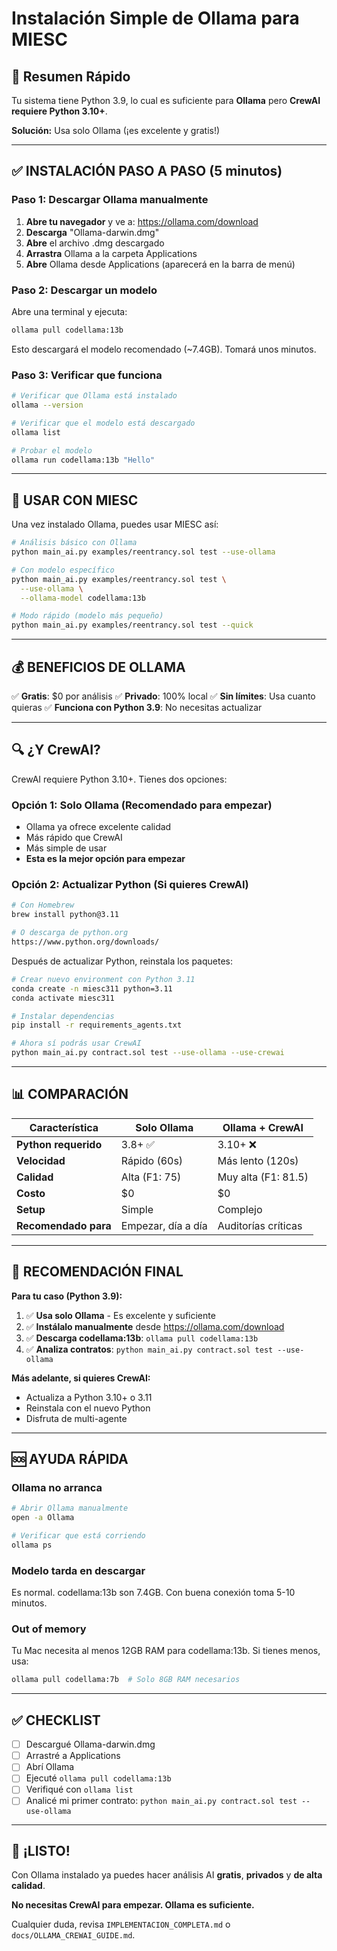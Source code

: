 # Instalación Simple de Ollama para MIESC

## 🎯 Resumen Rápido

Tu sistema tiene Python 3.9, lo cual es suficiente para **Ollama** pero **CrewAI requiere Python 3.10+**.

**Solución:** Usa solo Ollama (¡es excelente y gratis!)

---

## ✅ INSTALACIÓN PASO A PASO (5 minutos)

### Paso 1: Descargar Ollama manualmente

1. **Abre tu navegador** y ve a: https://ollama.com/download
2. **Descarga** "Ollama-darwin.dmg"
3. **Abre** el archivo .dmg descargado
4. **Arrastra** Ollama a la carpeta Applications
5. **Abre** Ollama desde Applications (aparecerá en la barra de menú)

### Paso 2: Descargar un modelo

Abre una terminal y ejecuta:

```bash
ollama pull codellama:13b
```

Esto descargará el modelo recomendado (~7.4GB). Tomará unos minutos.

### Paso 3: Verificar que funciona

```bash
# Verificar que Ollama está instalado
ollama --version

# Verificar que el modelo está descargado
ollama list

# Probar el modelo
ollama run codellama:13b "Hello"
```

---

## 🚀 USAR CON MIESC

Una vez instalado Ollama, puedes usar MIESC así:

```bash
# Análisis básico con Ollama
python main_ai.py examples/reentrancy.sol test --use-ollama

# Con modelo específico
python main_ai.py examples/reentrancy.sol test \
  --use-ollama \
  --ollama-model codellama:13b

# Modo rápido (modelo más pequeño)
python main_ai.py examples/reentrancy.sol test --quick
```

---

## 💰 BENEFICIOS DE OLLAMA

✅ **Gratis**: $0 por análisis
✅ **Privado**: 100% local
✅ **Sin límites**: Usa cuanto quieras
✅ **Funciona con Python 3.9**: No necesitas actualizar

---

## 🔍 ¿Y CrewAI?

CrewAI requiere Python 3.10+. Tienes dos opciones:

### Opción 1: Solo Ollama (Recomendado para empezar)

- Ollama ya ofrece excelente calidad
- Más rápido que CrewAI
- Más simple de usar
- **Esta es la mejor opción para empezar**

### Opción 2: Actualizar Python (Si quieres CrewAI)

```bash
# Con Homebrew
brew install python@3.11

# O descarga de python.org
https://www.python.org/downloads/
```

Después de actualizar Python, reinstala los paquetes:

```bash
# Crear nuevo environment con Python 3.11
conda create -n miesc311 python=3.11
conda activate miesc311

# Instalar dependencias
pip install -r requirements_agents.txt

# Ahora sí podrás usar CrewAI
python main_ai.py contract.sol test --use-ollama --use-crewai
```

---

## 📊 COMPARACIÓN

| Característica | Solo Ollama | Ollama + CrewAI |
|----------------|-------------|-----------------|
| **Python requerido** | 3.8+ ✅ | 3.10+ ❌ |
| **Velocidad** | Rápido (60s) | Más lento (120s) |
| **Calidad** | Alta (F1: 75) | Muy alta (F1: 81.5) |
| **Costo** | $0 | $0 |
| **Setup** | Simple | Complejo |
| **Recomendado para** | Empezar, día a día | Auditorías críticas |

---

## 🎯 RECOMENDACIÓN FINAL

**Para tu caso (Python 3.9):**

1. ✅ **Usa solo Ollama** - Es excelente y suficiente
2. ✅ **Instálalo manualmente** desde https://ollama.com/download
3. ✅ **Descarga codellama:13b**: `ollama pull codellama:13b`
4. ✅ **Analiza contratos**: `python main_ai.py contract.sol test --use-ollama`

**Más adelante, si quieres CrewAI:**
- Actualiza a Python 3.10+ o 3.11
- Reinstala con el nuevo Python
- Disfruta de multi-agente

---

## 🆘 AYUDA RÁPIDA

### Ollama no arranca

```bash
# Abrir Ollama manualmente
open -a Ollama

# Verificar que está corriendo
ollama ps
```

### Modelo tarda en descargar

Es normal. codellama:13b son 7.4GB. Con buena conexión toma 5-10 minutos.

### Out of memory

Tu Mac necesita al menos 12GB RAM para codellama:13b. Si tienes menos, usa:

```bash
ollama pull codellama:7b  # Solo 8GB RAM necesarios
```

---

## ✅ CHECKLIST

- [ ] Descargué Ollama-darwin.dmg
- [ ] Arrastré a Applications
- [ ] Abrí Ollama
- [ ] Ejecuté `ollama pull codellama:13b`
- [ ] Verifiqué con `ollama list`
- [ ] Analicé mi primer contrato: `python main_ai.py contract.sol test --use-ollama`

---

## 🎉 ¡LISTO!

Con Ollama instalado ya puedes hacer análisis AI **gratis**, **privados** y **de alta calidad**.

**No necesitas CrewAI para empezar. Ollama es suficiente.**

Cualquier duda, revisa `IMPLEMENTACION_COMPLETA.md` o `docs/OLLAMA_CREWAI_GUIDE.md`.
